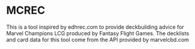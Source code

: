 # MCREC

This is a tool inspired by edhrec.com to provide deckbuilding advice for Marvel Champions LCG produced by Fantasy Flight Games.
The decklists and card data for this tool come from the API provided by marvelcbd.com

